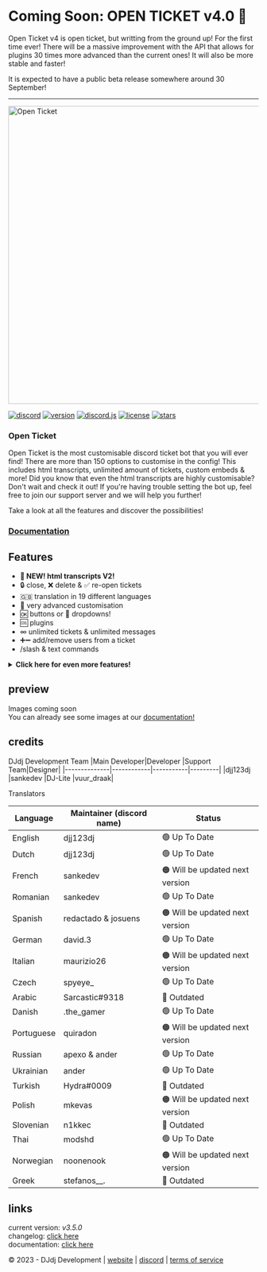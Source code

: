 # Coming Soon: OPEN TICKET v4.0 🎉
Open Ticket v4 is open ticket, but writting from the ground up! For the first time ever!
There will be a massive improvement with the API that allows for plugins 30 times more advanced than the current ones! It will also be more stable and faster!

It is expected to have a public beta release somewhere around 30 September!
<hr>

<img src="https://www.dj-dj.be/wp-content/uploads/2023/02/open-ticket-cropped.png" alt="Open Ticket" width="600px">

[![discord](https://img.shields.io/badge/discord-join%20our%20server-5865F2.svg?style=flat-square&logo=discord)](https://discord.com/invite/26vT9wt3n3)  [![version](https://img.shields.io/badge/version-3.5.0-brightgreen.svg?style=flat-square)](https://github.com/DJj123dj/open-ticket/releases/tag/v3.5.0)  [![discord.js](https://img.shields.io/badge/discord.js-v14-CB3837.svg?style=flat-square&logo=npm)]()  [![license](https://img.shields.io/badge/license-GPL%203.0-important.svg?style=flat-square)](https://github.com/DJj123dj/open-ticket/blob/main/LICENSE) [![stars](https://img.shields.io/github/stars/djj123dj/open-ticket?color=yellow&label=stars&logo=github&style=flat-square)](https://docs.openticket.dj-dj.be)

### Open Ticket
Open Ticket is the most customisable discord ticket bot that you will ever find! There are more than 150 options to customise in the config! This includes html transcripts, unlimited amount of tickets, custom embeds & more! Did you know that even the html transcripts are highly customisable? Don't wait and check it out! If you're having trouble setting the bot up, feel free to join our support server and we will help you further!

Take a look at all the features and discover the possibilities!
### [Documentation](https://docs.openticket.dj-dj.be/quick-start)

## Features
- **🎉 NEW! html transcripts V2!**
- 🔒 close, ❌ delete & ✅ re-open tickets
- 🇬🇧 translation in 19 different languages
- 📄 very advanced customisation
- 🆗 buttons or 🔽 dropdowns!
- 🆒 plugins
- ∞ unlimited tickets & unlimited messages
- ➕➖ add/remove users from a ticket
- /slash & text commands

<details>
  <summary><b>Click here for even more features!</b></summary>
  
  
  - very customisable
  - close tickets with reason
  - also includes reaction roles!
  - discord interaction buttons
  - discord.js 14
</details>

## preview
Images coming soon<br>
You can already see some images at our [documentation!](https://docs.openticket.dj-dj.be)


## credits
DJdj Development Team
|Main Developer|Developer   |Support Team|Designer|
|--------------|------------|-----------|---------|
|djj123dj      |sankedev    |DJ-Lite    |vuur_draak|

Translators

|Language           |Maintainer (discord name)|Status       |
|-------------------|-------------------|-------------------|
|English            |djj123dj           |🟢 Up To Date                   |
|Dutch              |djj123dj           |🟢 Up To Date                   |
|French             |sankedev           |🟠 Will be updated next version |
|Romanian           |sankedev           |🟢 Up To Date                   |
|Spanish            |redactado & josuens|🟠 Will be updated next version |
|German             |david.3            |🟢 Up To Date                   |
|Italian            |maurizio26         |🟠 Will be updated next version |
|Czech              |spyeye_            |🟢 Up To Date                   |
|Arabic             |Sarcastic#9318     |🔴 Outdated                     |
|Danish             |.the_gamer         |🟢 Up To Date                   |
|Portuguese         |quiradon           |🟠 Will be updated next version |
|Russian            |apexo & ander      |🟢 Up To Date                   |
|Ukrainian          |ander              |🟢 Up To Date                   |
|Turkish            |Hydra#0009         |🔴 Outdated                     |
|Polish             |mkevas             |🟠 Will be updated next version |
|Slovenian          |n1kkec             |🔴 Outdated                     |
|Thai               |modshd             |🟢 Up To Date                   |
|Norwegian          |noonenook          |🟠 Will be updated next version |
|Greek              |stefanos__.        |🔴 Outdated                     |

## links
current version: _v3.5.0_
</br>changelog: [click here](https://docs.openticket.dj-dj.be/other/changelog)
</br>documentation: [click here](https://docs.openticket.dj-dj.be/quick-start)

© 2023 - DJdj Development | [website](https://www.dj-dj.be) | [discord](https://discord.dj-dj.be) | [terms of service](https://www.dj-dj.be/terms)
